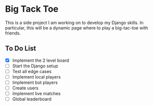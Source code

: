 # Big Tack Toe

This is a side project I am working on to develop my Django skills. In particular, this will be a dynamic page where to play a big-tac-toe with friends.

## To Do List

- [x] Implement the 2 level board
- [ ] Start the Django setup
- [ ] Test all edge cases
- [ ] Implement local players
- [ ] Implement bot players
- [ ] Create users
- [ ] Implement live matches
- [ ] Global leaderboard
